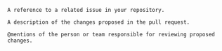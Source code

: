 
    A reference to a related issue in your repository.
    
    A description of the changes proposed in the pull request.
    
    @mentions of the person or team responsible for reviewing proposed changes.
